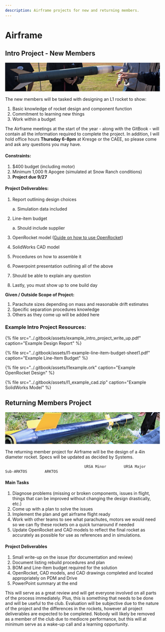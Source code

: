 ```yaml
---
description: Airframe projects for new and returning members.
---
```


# Airframe

## Intro Project - New Members

![](../.gitbook/assets/img_9630%20%281%29.jpg)

The new members will be tasked with designing an L1 rocket to show:

1. Basic knowledge of rocket design and component function
2. Commitment to learning new things
3. Work within a budget

The Airframe meetings at the start of the year - along with the GitBook - will contain all the information required to complete the project. In addition, I will hold office hours **Thursday 6-8pm** at Kresge or the CAEE, so please come and ask any questions you may have.

#### Constraints:

1. $400 budget \(including motor\)
2. Minimum 1,000 ft Apogee \(simulated at Snow Ranch conditions\)
3. **Project due 9/27**

#### Project **Deliverables**:

1. Report outlining design choices 

     a. Simulation data included

2. Line-item budget

     a. Should include supplier

3. OpenRocket model \([Guide on how to use OpenRocket](https://calstar.gitbook.io/docs/tutorials/airframe/airframe-openrocket)\)
4. SolidWorks CAD model
5. Procedures on how to assemble it
6. Powerpoint presentation outlining all of the above
7. Should be able to explain any question
8. Lastly, you must show up to one build day

**Given / Outside Scope of Project:**

1. Parachute sizes depending on mass and reasonable drift estimates
2. Specific separation procedures knowledge
3. Others as they come up will be added here

### Example Intro Project Resources:

{% file src="../.gitbook/assets/example\_intro\_project\_write\_up.pdf" caption="Example Design Report" %}

{% file src="../.gitbook/assets/l1-example-line-item-budget-sheet1.pdf" caption="Example Line-Item Budget" %}

{% file src="../.gitbook/assets/l1example.ork" caption="Example OpenRocket Design" %}

{% file src="../.gitbook/assets/l1\_example\_cad.zip" caption="Example SolidWorks Model" %}

## Returning Members Project

![](../.gitbook/assets/img_5739%20%281%29.jpg)

The returning member project for Airframe will be the design of a 4in diameter rocket. Specs will be updated as decided by Systems.

                                        URSA Minor        URSA Major        Sub-ARKTOS        ARKTOS      

#### **Main Tasks**

1. Diagnose problems \(missing or broken components, issues in flight, things that can be improved without changing the design drastically, etc.\)
2. Come up with a plan to solve the issues
3. Implement the plan and get airframe flight ready
4. Work with other teams to see what parachutes, motors we would need so we can fly these rockets on a quick turnaround if needed
5. Update OpenRocket and CAD models to reflect the final rocket as accurately as possible for use as references and in simulations.

#### **Project Deliverables**

1. Small write-up on the issue \(for documentation and review\)
2. Document listing rebuild procedures and plan
3. BOM and Line-Item budget required for the solution
4. OpenRocket, CAD models, and CAD drawings completed and located appropriately on PDM and Drive
5. PowerPoint summary at the end

This will serve as a great review and will get everyone involved on all parts of the process immediately. Plus, this is something that needs to be done and will be useful to the club. Evaluation will be subjective due to the nature of the project and the differences in the rockets, however all project deliverables are expected to be completed. Nobody will likely be removed as a member of the club due to mediocre performance, but this will at minimum serve as a wake-up call and a learning opportunity.  


